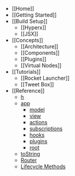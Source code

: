 * [[Home]]
* [[Getting Started]]
* [[Build Setup]]
  * [[Hyperx]]
  * [[JSX]]
* [[Concepts]]
  * [[Architecture]]
  * [[Components]]
  * [[Plugins]]
  * [[Virtual Nodes]]
* [[Tutorials]]
  * [[Rocket Launcher]]
  * [[Tweet Box]]
* [[Reference]]
  * [h](/hyperapp/hyperapp/wiki/reference#h)
  * [app](/hyperapp/hyperapp/wiki/reference#app)
    * [model](/hyperapp/hyperapp/wiki/reference#model)
    * [view](/hyperapp/hyperapp/wiki/reference#view)
    * [actions](/hyperapp/hyperapp/wiki/reference#actions)
    * [subscriptions](/hyperapp/hyperapp/wiki/reference#subscriptions)
    * [hooks](/hyperapp/hyperapp/wiki/reference#hooks)
    * [plugins](/hyperapp/hyperapp/wiki/reference#plugins)
    * [root](/hyperapp/hyperapp/wiki/reference#root)
  * [toString](/hyperapp/hyperapp/wiki/reference#tostring)
  * [Router](/hyperapp/hyperapp/wiki/reference#Router)
  * [Lifecycle Methods](/hyperapp/hyperapp/wiki/reference#lifecycle-methods)


